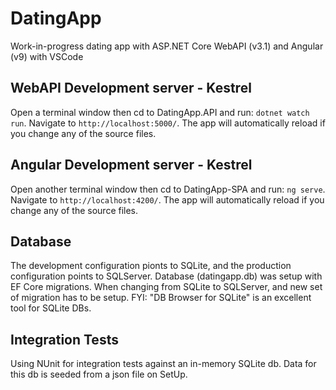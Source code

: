 # DatingApp

Work-in-progress dating app with ASP.NET Core WebAPI (v3.1) and Angular (v9) with VSCode

## WebAPI Development server - Kestrel

Open a terminal window then cd to DatingApp.API and run: `dotnet watch run`. Navigate to `http://localhost:5000/`. The app will automatically reload if you change any of the source files. 

## Angular Development server - Kestrel

Open another terminal window then cd to DatingApp-SPA and run: `ng serve`. Navigate to `http://localhost:4200/`. The app will automatically reload if you change any of the source files.

## Database

The development configuration pionts to SQLite, and the production configuration points to SQLServer. Database (datingapp.db) was setup with EF Core migrations. When changing from SQLite to SQLServer, and new set of migration has to be setup.  FYI: "DB Browser for SQLite" is an excellent tool for SQLite DBs. 

## Integration Tests

Using NUnit for integration tests against an in-memory SQLite db.  Data for this db is seeded from a json file on SetUp.  
